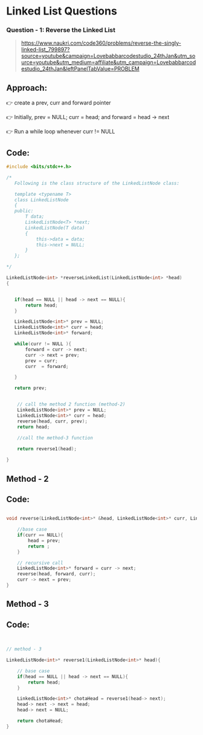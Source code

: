 # Linked List Questions

### Question - 1: Reverse the Linked List

> https://www.naukri.com/code360/problems/reverse-the-singly-linked-list_799897?source=youtube&campaign=Lovebabbarcodestudio_24thJan&utm_source=youtube&utm_medium=affiliate&utm_campaign=Lovebabbarcodestudio_24thJan&leftPanelTabValue=PROBLEM

## Approach:

👉 create a prev, curr and forward pointer

👉 Initially, prev = NULL; curr = head; and forward = head -> next

👉 Run a while loop whenever curr != NULL

## Code:

```C++
#include <bits/stdc++.h>

/*
   Following is the class structure of the LinkedListNode class:

   template <typename T>
   class LinkedListNode
   {
   public:
       T data;
       LinkedListNode<T> *next;
       LinkedListNode(T data)
       {
           this->data = data;
           this->next = NULL;
       }
   };

*/

LinkedListNode<int> *reverseLinkedList(LinkedListNode<int> *head)
{


   if(head == NULL || head -> next == NULL){
       return head;
   }

   LinkedListNode<int>* prev = NULL;
   LinkedListNode<int>* curr = head;
   LinkedListNode<int>* forward;

   while(curr != NULL ){
       forward = curr -> next;
       curr -> next = prev;
       prev = curr;
       curr  = forward;

   }

   return prev;


    // call the method 2 function (method-2)
    LinkedListNode<int>* prev = NULL;
    LinkedListNode<int>* curr = head;
    reverse(head, curr, prev);
    return head;

    //call the method-3 function 
    
    return reverse1(head);

}

```

## Method - 2

## Code:

```C++

void reverse(LinkedListNode<int>* &head, LinkedListNode<int>* curr, LinkedListNode<int>* prev){

    //base case
    if(curr == NULL){
        head = prev;
        return ;
    }

    // recursive call
    LinkedListNode<int>* forward = curr -> next;
    reverse(head, forward, curr);
    curr -> next = prev;
}

```

## Method - 3

## Code:

```C++


// method - 3

LinkedListNode<int>* reverse1(LinkedListNode<int>* head){

    // base case
    if(head == NULL || head -> next == NULL){
        return head;
    }

    LinkedListNode<int>* chotaHead = reverse1(head-> next);
    head-> next -> next = head;
    head-> next = NULL;

    return chotaHead;
}

```
